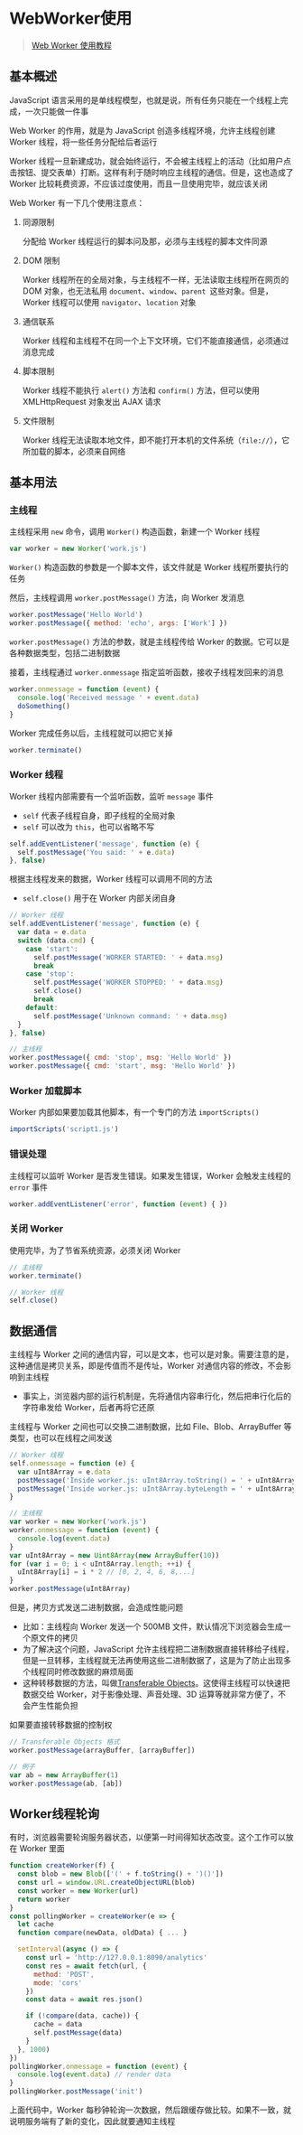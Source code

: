 # WebWorker使用

> [Web Worker 使用教程](http://www.ruanyifeng.com/blog/2018/07/web-worker.html)

## 基本概述

JavaScript 语言采用的是单线程模型，也就是说，所有任务只能在一个线程上完成，一次只能做一件事

Web Worker 的作用，就是为 JavaScript 创造多线程环境，允许主线程创建 Worker 线程，将一些任务分配给后者运行

Worker 线程一旦新建成功，就会始终运行，不会被主线程上的活动（比如用户点击按钮、提交表单）打断。这样有利于随时响应主线程的通信。但是，这也造成了 Worker 比较耗费资源，不应该过度使用，而且一旦使用完毕，就应该关闭

Web Worker 有一下几个使用注意点：

1. 同源限制

   分配给 Worker 线程运行的脚本问及那，必须与主线程的脚本文件同源

2. DOM 限制

   Worker 线程所在的全局对象，与主线程不一样，无法读取主线程所在网页的 DOM 对象，也无法私用 `document`、`window`、`parent `这些对象。但是，Worker 线程可以使用 `navigator`、`location` 对象

3. 通信联系

   Worker 线程和主线程不在同一个上下文环境，它们不能直接通信，必须通过消息完成

4. 脚本限制

   Worker 线程不能执行 `alert()` 方法和 `confirm()` 方法，但可以使用 XMLHttpRequest 对象发出 AJAX 请求

5. 文件限制

   Worker 线程无法读取本地文件，即不能打开本机的文件系统（`file://`），它所加载的脚本，必须来自网络

## 基本用法

### 主线程

主线程采用 `new` 命令，调用 `Worker()` 构造函数，新建一个 Worker 线程

```js
var worker = new Worker('work.js')
```

`Worker()` 构造函数的参数是一个脚本文件，该文件就是 Worker 线程所要执行的任务

然后，主线程调用 `worker.postMessage()` 方法，向 Worker 发消息

```js
worker.postMessage('Hello World')
worker.postMessage({ method: 'echo', args: ['Work'] })
```

`worker.postMessage()` 方法的参数，就是主线程传给 Worker 的数据。它可以是各种数据类型，包括二进制数据

接着，主线程通过 `worker.onmessage` 指定监听函数，接收子线程发回来的消息

```js
worker.onmessage = function (event) {
  console.log('Received message ' + event.data)
  doSomething()
}
```

Worker 完成任务以后，主线程就可以把它关掉

```js
worker.terminate()
```

### Worker 线程

Worker 线程内部需要有一个监听函数，监听 `message` 事件

- `self` 代表子线程自身，即子线程的全局对象
- `self` 可以改为 `this`，也可以省略不写

```js
self.addEventListener('message', function (e) {
  self.postMessage('You said: ' + e.data)
}, false)
```

根据主线程发来的数据，Worker 线程可以调用不同的方法

- `self.close()` 用于在 Worker 内部关闭自身

```js
// Worker 线程
self.addEventListener('message', function (e) {
  var data = e.data
  switch (data.cmd) {
    case 'start':
      self.postMessage('WORKER STARTED: ' + data.msg)
      break
    case 'stop':
      self.postMessage('WORKER STOPPED: ' + data.msg)
      self.close()
      break
    default:
      self.postMessage('Unknown command: ' + data.msg)
  }
}, false)

// 主线程
worker.postMessage({ cmd: 'stop', msg: 'Hello World' })
worker.postMessage({ cmd: 'start', msg: 'Hello World' })
```

### Worker 加载脚本

Worker 内部如果要加载其他脚本，有一个专门的方法 `importScripts()`

```js
importScripts('script1.js')
```

### 错误处理

主线程可以监听 Worker 是否发生错误。如果发生错误，Worker 会触发主线程的 `error` 事件

```js
worker.addEventListener('error', function (event) { })
```

### 关闭 Worker

使用完毕，为了节省系统资源，必须关闭 Worker

```js
// 主线程
worker.terminate()

// Worker 线程
self.close()
```

## 数据通信

主线程与 Worker 之间的通信内容，可以是文本，也可以是对象。需要注意的是，这种通信是拷贝关系，即是传值而不是传址，Worker 对通信内容的修改，不会影响到主线程

- 事实上，浏览器内部的运行机制是，先将通信内容串行化，然后把串行化后的字符串发给 Worker，后者再将它还原

主线程与 Worker 之间也可以交换二进制数据，比如 File、Blob、ArrayBuffer 等类型，也可以在线程之间发送

```js
// Worker 线程
self.onmessage = function (e) {
  var uInt8Array = e.data
  postMessage('Inside worker.js: uInt8Array.toString() = ' + uInt8Array.toString())
  postMessage('Inside worker.js: uInt8Array.byteLength = ' + uInt8Array.byteLength)
}

// 主线程
var worker = new Worker('work.js')
worker.onmessage = function (event) {
  console.log(event.data)
}
var uInt8Array = new Uint8Array(new ArrayBuffer(10))
for (var i = 0; i < uInt8Array.length; ++i) {
  uInt8Array[i] = i * 2 // [0, 2, 4, 6, 8,...]
}
worker.postMessage(uInt8Array)
```

但是，拷贝方式发送二进制数据，会造成性能问题

- 比如：主线程向 Worker 发送一个 500MB 文件，默认情况下浏览器会生成一个原文件的拷贝
- 为了解决这个问题，JavaScript 允许主线程把二进制数据直接转移给子线程，但是一旦转移，主线程就无法再使用这些二进制数据了，这是为了防止出现多个线程同时修改数据的麻烦局面
- 这种转移数据的方法，叫做[Transferable Objects](http://www.w3.org/html/wg/drafts/html/master/infrastructure.html#transferable-objects)。这使得主线程可以快速把数据交给 Worker，对于影像处理、声音处理、3D 运算等就非常方便了，不会产生性能负担

如果要直接转移数据的控制权

```js
// Transferable Objects 格式
worker.postMessage(arrayBuffer, [arrayBuffer])

// 例子
var ab = new ArrayBuffer(1)
worker.postMessage(ab, [ab])
```

## Worker线程轮询

有时，浏览器需要轮询服务器状态，以便第一时间得知状态改变。这个工作可以放在 Worker 里面

```js
function createWorker(f) {
  const blob = new Blob(['(' + f.toString() + ')()'])
  const url = window.URL.createObjectURL(blob)
  const worker = new Worker(url)
  return worker
}
const pollingWorker = createWorker(e => {
  let cache
  function compare(newData, oldData) { ... }

  setInterval(async () => {
    const url = 'http://127.0.0.1:8090/analytics'
    const res = await fetch(url, {
      method: 'POST',
      mode: 'cors'
    })
    const data = await res.json()

    if (!compare(data, cache)) {
      cache = data
      self.postMessage(data)
    }
  }, 1000)
})
pollingWorker.onmessage = function (event) {
  console.log(event.data) // render data
}
pollingWorker.postMessage('init')
```

上面代码中，Worker 每秒钟轮询一次数据，然后跟缓存做比较。如果不一致，就说明服务端有了新的变化，因此就要通知主线程